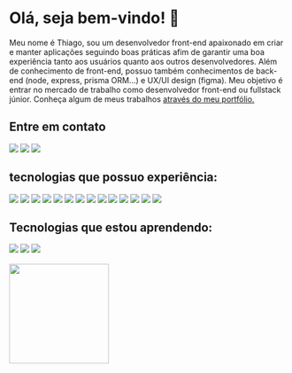 
<div>
    <h1 style="border-bottom: none">Olá, seja bem-vindo! 👋</h1>
    <p>Meu nome é Thiago, sou um desenvolvedor front-end apaixonado em criar e manter aplicações seguindo boas práticas afim de garantir uma boa experiência tanto aos usuários quanto aos outros desenvolvedores. Além de conhecimento de front-end, possuo também conhecimentos de back-end (node, express, prisma ORM...) e UX/UI design (figma). Meu objetivo é entrar no mercado de trabalho como desenvolvedor front-end ou fullstack júnior. Conheça algum de meus trabalhos <a href="https://thiagofernandes.vercel.app/">através do meu portfólio.<a/><p/>
</div>

<div>
    <h2 style="border-bottom: none">Entre em contato</h2>
  <a href="https://www.linkedin.com/in/thiago-fernandes-front/"> <img src="https://img.shields.io/badge/-Thiago%20Fernandes-FF084A?style=flat-square&labelColor=FF084A&logo=linkedin&logoColor=white&link=https://www.instagram.com/thiagofernades.dev/" /></a>
  <a href="https://www.instagram.com/thiagofernades.dev/"> <img src="https://img.shields.io/badge/-@thiagofernandes.dev-FF084A?style=flat-square&labelColor=FF084A&logo=instagram&logoColor=white&link=https://www.instagram.com/thiagofernades.dev/" /></a>
  <a href="https://www.instagram.com/thiagofernades.dev/"> <img src="https://img.shields.io/badge/-thiagojfcarvalho@gmail.com-FF084A?style=flat-square&labelColor=FF084A&logo=gmail&logoColor=white&link=https://www.instagram.com/thiagofernades.dev/" /></a>
</div>



<div >
    <h2 style="border-bottom: none">tecnologias que possuo experiência:</h2>
        <img src="https://img.shields.io/badge/React-1455CC">
        <img src="https://img.shields.io/badge/Nextjs-1455CC">
        <img src="https://img.shields.io/badge/Typescript-1455CC">
        <img src="https://img.shields.io/badge/Javascript-1455CC">
        <img src="https://img.shields.io/badge/Tailwindcss-1455CC">
        <img src="https://img.shields.io/badge/SASS/SCSS-1455CC">
        <img src="https://img.shields.io/badge/HTML-1455CC">
        <img src="https://img.shields.io/badge/CSS-1455CC">
        <img src="https://img.shields.io/badge/Styled%20Components-1455CC">
        <img src="https://img.shields.io/badge/Node-69569F">
        <img src="https://img.shields.io/badge/Express-69569F">
        <img src="https://img.shields.io/badge/PrismaORM-69569F">
        <img src="https://img.shields.io/badge/MySQL-69569F">
        <img src="https://img.shields.io/badge/Git-11151C">
</div>



<div>
    <h2 style="border-bottom: none">Tecnologias que estou aprendendo:</h2>
    <img src="https://img.shields.io/badge/Java-FF084A">
    <img src="https://img.shields.io/badge/Cypress-FF084A">
    <img src="https://img.shields.io/badge/Testing%20Library-FF084A">
</div>

<br>

<div>
 <img height="180em" src="https://github-readme-stats.vercel.app/api/top-langs/?username=th-fernandes&layout=compact&langs_count=16&theme=dracula" />
</div>

